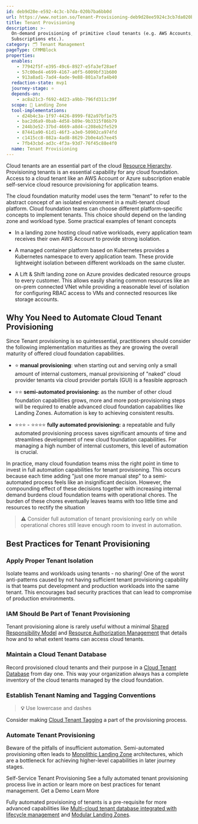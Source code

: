```yaml
---
id: deb9d28e-e592-4c3c-b7da-020b7ba6bb0d
url: https://www.notion.so/Tenant-Provisioning-deb9d28ee5924c3cb7da020b7ba6bb0d
title: Tenant Provisioning
description: >-
  On-demand provisioning of primitive cloud tenants (e.g. AWS Accounts, Azure
  Subscriptions etc.).
category: 🗂 Tenant Management
pageType: CFMMBlock
properties:
  enables:
    - 77942f5f-e395-49c6-8927-e5fa3ef28aef
    - 57c00ed4-e699-4167-a0f5-6009bf31b600
    - 913a8ad1-7ad4-4ade-9e88-801a7afa4b40
  redaction-state: mvp1
  journey-stage: ⭐️
  depends-on:
    - ac8a21c3-f692-4d23-a9bb-796fd311c39f
  scope: 🛬 Landing Zone
  tool-implementations:
    - d24b4c3a-1f97-4426-8999-f82a97bf1e75
    - bac2d6a9-0bab-4d58-b89e-9b3315f86b79
    - 244b3e52-37bd-4669-a8d4-c208eb2fe529
    - 87441a90-61d1-46f3-a3e0-50902ca974fd
    - c1415cc8-082a-4ad8-8629-2b0e4a57ee45
    - 7fb43cbd-ad3c-4f3a-93d7-76f45c88e4f0
  name: Tenant Provisioning
---
```


Cloud tenants are an essential part of the cloud [Resource Hierarchy](./resource-hierarchy.md). Provisioning tenants is an essential capability for any cloud foundation. Access to a cloud tenant like an AWS Account or Azure subscription enable self-service cloud resource provisioning for application teams. 

The cloud foundation maturity model uses the term “tenant” to refer to the abstract concept of an isolated environment in a multi-tenant cloud platform. Cloud foundation teams can choose different platform-specific concepts to implement tenants. This choice should depend on the landing zone and workload type. Some practical examples of tenant concepts

- In a landing zone hosting cloud native workloads, every application team receives their own AWS Account to provide strong isolation.

- A managed container platform based on Kubernetes provides a Kubernetes namespace to every application team. These provide lightweight isolation between different workloads on the same cluster.

- A Lift & Shift landing zone on Azure provides dedicated resource groups to every customer. This allows easily sharing common resources like an on-prem connected VNet while providing a reasonable level of isolation for configuring RBAC access to VMs and connected resources like storage accounts.

## Why You Need to Automate Cloud Tenant Provisioning

Since Tenant provisioning is so quintessential, practitioners should consider the following implementation maturities as they are growing the overall maturity of offered cloud foundation capabilities. 

- ⭐️  **manual provisioning**: when starting out and serving only a small amount of internal customers, manual provisioning of "naked" cloud provider tenants via cloud provider portals (GUI) is a feasible approach

- ⭐️⭐️ **semi-automated provisioning:** as the number of other cloud foundation capabilities grows, more and more post-provisioning steps will be required to enable advanced cloud foundation capabilities like Landing Zones. Automation is key to achieving consistent results. 

- ⭐️⭐️⭐️ - ⭐️⭐️⭐️⭐️ **fully automated provisioning:** a repeatable and fully automated provisioning process saves significant amounts of time and streamlines development of new cloud foundation capabilities. For managing a high number of internal customers, this level of automation is crucial.

In practice, many cloud foundation teams miss the right point in time to invest in full automation capabilities for tenant provisioning. This occurs because each time adding "just one more manual step" to a semi-automated process feels like an insignificant decision. However, the compounding effect of these decisions together with increasing internal demand burdens cloud foundation teams with operational chores. The burden of these chores eventually leaves teams with too little time and resources to rectify the situation

> **⚠️** Consider full automation of tenant provisioning early on while operational chores still leave enough room to invest in automation.

## Best Practices for Tenant Provisioning

### Apply Proper Tenant Isolation

Isolate teams and workloads using tenants - no sharing! One of the worst anti-patterns caused by not having sufficient tenant provisioning capability is that teams put development and production workloads into the same tenant. This encourages bad security practices that can lead to compromise of production environments.

### IAM Should Be Part of Tenant Provisioning

Tenant provisioning alone is rarely useful without a minimal [Shared Responsibility Model](../security-and-compliance/shared-responsibility-model.md) and [Resource Authorization Management](../iam/resource-authorization-management.md) that details how and to what extent teams can access cloud tenants.

### Maintain a Cloud Tenant Database

Record provisioned cloud tenants and their purpose in a [Cloud Tenant Database](./cloud-tenant-database.md) from day one. This way your organization always has a complete inventory of the cloud tenants managed by the cloud foundation.

### Establish Tenant Naming and Tagging Conventions

> **💡** Use lowercase and dashes

Consider making [Cloud Tenant Tagging](../security-and-compliance/cloud-tenant-tagging.md) a part of the provisioning process.

### Automate Tenant Provisioning

Beware of the pitfalls of insufficient automation. Semi-automated provisioning often leads to [Monolithic Landing Zone](./monolithic-landing-zone.md) architectures, which are a bottleneck for achieving higher-level capabilities in later journey stages. 

<!--notion-markdown-cms:raw-->
<CallToAction>
  <CtaHeader>Self-Service Tenant Provisioning</CtaHeader>
  <CtaText>See a fully automated tenant provisioning process live in action or learn more on best practices for tenant management.</CtaText>
  <CtaButton class="btn-primary" url="https://www.meshcloud.io/use-case-cloud-zones/">Get a Demo</CtaButton>
  <CtaButton class="btn-secondary" url="https://www.meshcloud.io/2021/01/27/cloud-tenant-management-what-you-need-to-know-in-2021/">Learn More</CtaButton>
</CallToAction>

Fully automated provisioning of tenants is a pre-requisite for more advanced capabilities like [Multi-cloud tenant database integrated with lifecycle management](./multi-cloud-tenant-database-integrated-with-lifecycle-management.md) and [Modular Landing Zones](./modular-landing-zones.md).



